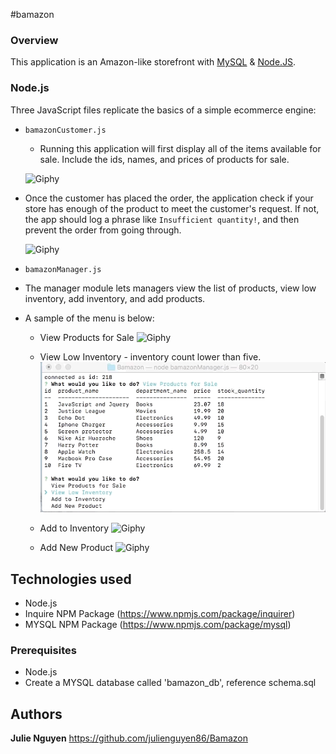 #bamazon

### Overview
This application is an Amazon-like storefront with [MySQL](https://www.npmjs.com/package/mysql) & [Node.JS](https://www.npmjs.com/).


### Node.js
Three JavaScript files replicate the basics of a simple ecommerce engine:

- `bamazonCustomer.js`
  -  Running this application will first display all of the items available for sale. Include the ids, names, and prices of products for sale.

   ![Giphy](Images/Customerpurchase.gif)

- Once the customer has placed the order, the application check if your store has enough of the product to meet the customer's request. If not, the app should log a phrase like `Insufficient quantity!`, and then prevent the order from going through.

   ![Giphy](Images/CustomerInsuffient.gif)


- `bamazonManager.js` 
 - The manager module lets managers view the list of products, view low inventory, add inventory, and add products.
  - A sample of the menu is below:
    * View Products for Sale 
    ![Giphy](Images/Managerviewproduct.gif)

    * View Low Inventory - inventory count lower than five.
    ![Giphy](Images/ManagerViewLowInventory.gif)

    * Add to Inventory
    ![Giphy](Iamges/ManagerAddInventory.gif)

    * Add New Product
    ![Giphy](Images/ManagerAddProduct.gif)

## Technologies used
- Node.js
- Inquire NPM Package (https://www.npmjs.com/package/inquirer)
- MYSQL NPM Package (https://www.npmjs.com/package/mysql)

### Prerequisites

- Node.js 
- Create a MYSQL database called 'bamazon_db', reference schema.sql



## Authors
**Julie Nguyen** https://github.com/julienguyen86/Bamazon
	
